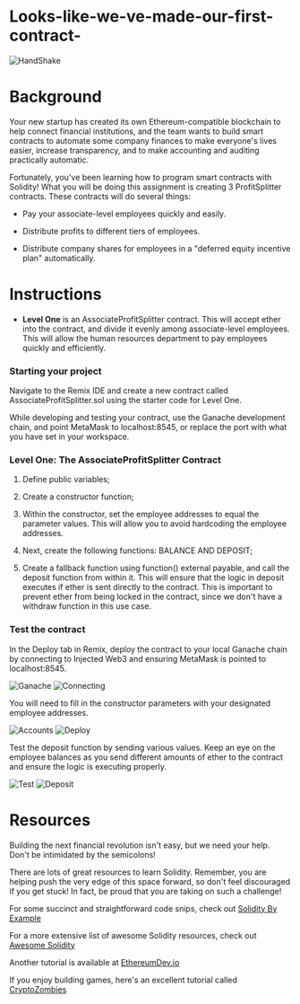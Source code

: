 # Looks-like-we-ve-made-our-first-contract-

![HandShake](Images/hands-handshake.jpg)

# Background

Your new startup has created its own Ethereum-compatible blockchain to help connect financial institutions, and the team wants to build smart contracts to automate some company finances to make everyone's lives easier, increase transparency, and to make accounting and auditing practically automatic.

Fortunately, you've been learning how to program smart contracts with Solidity! What you will be doing this assignment is creating 3 ProfitSplitter contracts. These contracts will do several things:

* Pay your associate-level employees quickly and easily.

* Distribute profits to different tiers of employees.

* Distribute company shares for employees in a "deferred equity incentive plan" automatically.

# Instructions

* **Level One** is an AssociateProfitSplitter contract. This will accept ether into the contract, and divide it evenly among associate-level employees. This will allow the human resources department to pay employees quickly and efficiently.

### Starting your project

Navigate to the Remix IDE and create a new contract called AssociateProfitSplitter.sol using the starter code for Level One.

While developing and testing your contract, use the Ganache development chain, and point MetaMask to localhost:8545, or replace the port with what you have set in your workspace.

### Level One: The AssociateProfitSplitter Contract

1. Define public variables;

2. Create a constructor function;

3. Within the constructor, set the employee addresses to equal the parameter values. This will allow you to avoid hardcoding the employee addresses.

4. Next, create the following functions: BALANCE AND DEPOSIT;

5. Create a fallback function using function() external payable, and call the deposit function from within it. This will ensure that the logic in deposit executes if ether is sent directly to the contract. This is important to prevent ether from being locked in the contract, since we don't have a withdraw function in this use case.


###   Test the contract

In the Deploy tab in Remix, deploy the contract to your local Ganache chain by connecting to Injected Web3 and ensuring MetaMask is pointed to localhost:8545.

![Ganache](Images/ganache.png)
![Connecting](Images/Connecting.png)

You will need to fill in the constructor parameters with your designated employee addresses.

![Accounts](Images/accounts.png)
![Deploy](Images/remix-deploy.png)

Test the deposit function by sending various values. Keep an eye on the employee balances as you send different amounts of ether to the contract and ensure the logic is executing properly.

![Test](Images/remix-test.png)
![Deposit](Images/remix-deposit.png)

# Resources
Building the next financial revolution isn't easy, but we need your help. Don't be intimidated by the semicolons!

There are lots of great resources to learn Solidity. Remember, you are helping push the very edge of this space forward,
so don't feel discouraged if you get stuck! In fact, be proud that you are taking on such a challenge!

For some succinct and straightforward code snips, check out [Solidity By Example](https://github.com/raineorshine/solidity-by-example)

For a more extensive list of awesome Solidity resources, check out [Awesome Solidity](https://github.com/bkrem/awesome-solidity)

Another tutorial is available at [EthereumDev.io](https://ethereumdev.io/)

If you enjoy building games, here's an excellent tutorial called [CryptoZombies](https://cryptozombies.io/)

